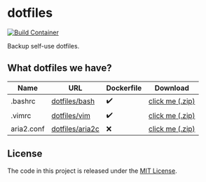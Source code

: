 # dotfiles

[![Build Container][badge_icon]][badge_link]

Backup self-use dotfiles.

## What dotfiles we have?

| Name       | URL                            | Dockerfile         | Download                          |
|------------|--------------------------------|--------------------|-----------------------------------|
| .bashrc    | [dotfiles/bash][bash_link]     | :heavy_check_mark: | [click me (.zip)][aria2c_dl_link] |
| .vimrc     | [dotfiles/vim][vim_link]       | :heavy_check_mark: | [click me (.zip)][bash_dl_link]   |
| aria2.conf | [dotfiles/aria2c][aria2c_link] | :x:                | [click me (.zip)][vim_dl_link]    |

## License

The code in this project is released under the [MIT License][license_link].


<!-- badges -->
[badge_icon]: https://github.com/mogeko/dotfiles/actions/workflows/docker.yml/badge.svg
[badge_link]: https://github.com/mogeko/dotfiles/actions/workflows/docker.yml

<!-- links -->
[aria2c_link]: https://github.com/mogeko/dotfiles/tree/master/aria2c
[bash_link]: https://github.com/mogeko/dotfiles/tree/master/bash
[license_link]: https://github.com/mogeko/dotfiles/blob/master/LICENSE
[vim_link]: https://github.com/mogeko/dotfiles/tree/master/vim

<!-- download links -->
[aria2c_dl_link]: https://download-directory.github.io/?url=https://github.com/mogeko/dotfiles/tree/master/aria2c
[bash_dl_link]: https://download-directory.github.io/?url=https://github.com/mogeko/dotfiles/tree/master/bash
[vim_dl_link]: https://download-directory.github.io/?url=https://github.com/mogeko/dotfiles/tree/master/vim
